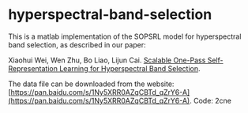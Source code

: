 # hyperspectral-band-selection
This is a matlab implementation of the SOPSRL model for hyperspectral band selection, as described in our paper:


Xiaohui Wei, Wen Zhu, Bo Liao, Lijun Cai. [Scalable One-Pass Self-Representation Learning for Hyperspectral Band Selection](https://ieeexplore.ieee.org/document/8625555).


The data file can be downloaded from the website: [https://pan.baidu.com/s/1Ny5XRR0AZqCBTd_qZrY6-A](https://pan.baidu.com/s/1Ny5XRR0AZqCBTd_qZrY6-A). Code: 2cne

